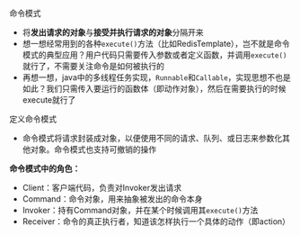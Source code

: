 命令模式

- 将**发出请求的对象**与**接受并执行请求的对象**分隔开来
- 想一想经常用到的各种`execute()`方法（比如RedisTemplate），岂不就是命令模式的典型应用？用户代码只需要传入参数或者定义函数，并调用`execute()`就行了，不需要关注命令是如何被执行的
- 再想一想，java中的多线程任务实现，`Runnable`和`Callable`，实现思想不也是如此？我们只需传入要运行的函数体（即动作对象），然后在需要执行的时候execute就行了

定义命令模式

- 命令模式将请求封装成对象，以便使用不同的请求、队列、或日志来参数化其他对象。命令模式也支持可撤销的操作

**命令模式中的角色：**

- Client：客户端代码，负责对Invoker发出请求
- Command：命令对象，用来抽象被发出的命令本身
- Invoker：持有Command对象，并在某个时候调用其`execute()`方法
- Receiver：命令的真正执行者，知道该怎样执行一个具体的动作（即action）